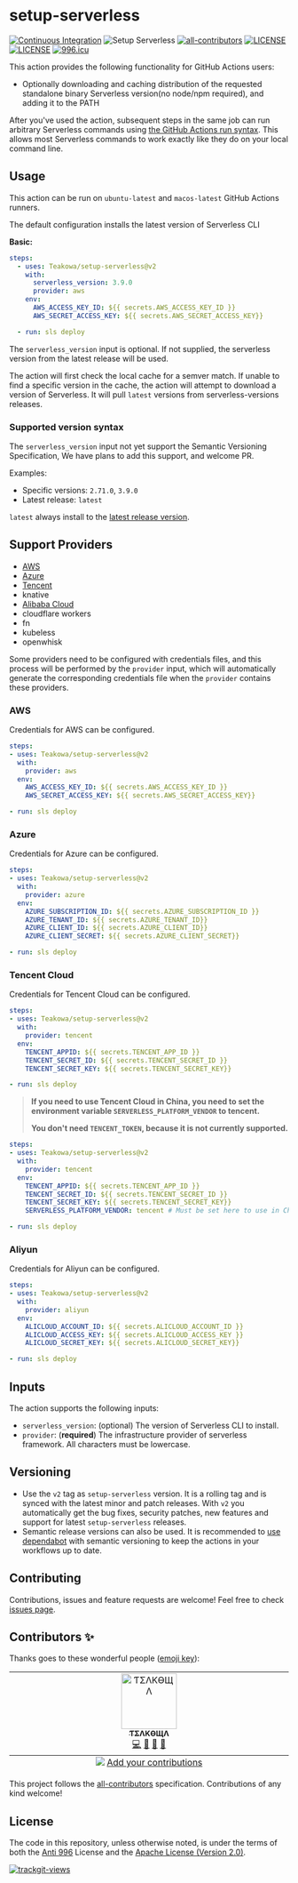 # setup-serverless

[![Continuous Integration](https://github.com/Teakowa/setup-serverless/actions/workflows/continuous-integration.yml/badge.svg)](https://github.com/Teakowa/setup-serverless/actions/workflows/continuous-integration.yml)
![Setup Serverless](https://github.com/Teakowa/setup-serverless/workflows/Setup%20Serverless/badge.svg)
[![all-contributors](https://img.shields.io/github/all-contributors/teakowa/setup-serverless/main?style=flat-square)](#contributors-)
[![LICENSE](https://img.shields.io/badge/License-Apache--2.0-green.svg?style=flat-square)](#LICENSE)
[![LICENSE](https://img.shields.io/badge/License-Anti%20996-blue.svg?style=flat-square)](https://github.com/996icu/996.ICU/blob/master/LICENSE)
[![996.icu](https://img.shields.io/badge/Link-996.icu-red.svg?style=flat-square)](https://996.icu)

This action provides the following functionality for GitHub Actions users:

- Optionally downloading and caching distribution of the requested standalone binary Serverless version(no node/npm required), and adding it to the PATH

After you've used the action, subsequent steps in the same job can run arbitrary Serverless commands using [the GitHub Actions run syntax](https://help.github.com/en/actions/reference/workflow-syntax-for-github-actions#jobsjob_idstepsrun). This allows most Serverless commands to work exactly like they do on your local command line.

## Usage

This action can be run on `ubuntu-latest` and `macos-latest` GitHub Actions runners.

The default configuration installs the latest version of Serverless CLI

**Basic:**

```yaml
steps:
  - uses: Teakowa/setup-serverless@v2
    with:
      serverless_version: 3.9.0
      provider: aws
    env:
      AWS_ACCESS_KEY_ID: ${{ secrets.AWS_ACCESS_KEY_ID }}
      AWS_SECRET_ACCESS_KEY: ${{ secrets.AWS_SECRET_ACCESS_KEY}}

  - run: sls deploy
```

The `serverless_version` input is optional. If not supplied, the serverless version from the latest release will be used.

The action will first check the local cache for a semver match. If unable to find a specific version in the cache, the action will attempt to download a version of Serverless. It will pull `latest` versions from serverless-versions releases.

### Supported version syntax

The `serverless_version` input not yet support the Semantic Versioning Specification, We have plans to add this support, and welcome PR.

Examples:

- Specific versions: `2.71.0`, `3.9.0`
- Latest release: `latest`

`latest` always install to the [latest release version](https://github.com/serverless/serverless/releases).

## Support Providers

- [AWS](#aws)
- [Azure](#azure)
- [Tencent](#tencent-cloud)
- knative
- [Alibaba Cloud](#aliyun)
- cloudflare workers
- fn
- kubeless
- openwhisk

Some providers need to be configured with credentials files, and this process will be performed by the `provider` input, which will automatically generate the corresponding credentials file when the `provider` contains these providers.

### AWS

Credentials for AWS can be configured.

```yaml
steps:
- uses: Teakowa/setup-serverless@v2
  with:
    provider: aws
  env:
    AWS_ACCESS_KEY_ID: ${{ secrets.AWS_ACCESS_KEY_ID }}
    AWS_SECRET_ACCESS_KEY: ${{ secrets.AWS_SECRET_ACCESS_KEY}}

- run: sls deploy
```

### Azure

Credentials for Azure can be configured.

```yaml
steps:
- uses: Teakowa/setup-serverless@v2
  with:
    provider: azure
  env:
    AZURE_SUBSCRIPTION_ID: ${{ secrets.AZURE_SUBSCRIPTION_ID }}
    AZURE_TENANT_ID: ${{ secrets.AZURE_TENANT_ID}}
    AZURE_CLIENT_ID: ${{ secrets.AZURE_CLIENT_ID}}
    AZURE_CLIENT_SECRET: ${{ secrets.AZURE_CLIENT_SECRET}}

- run: sls deploy
```

### Tencent Cloud

Credentials for Tencent Cloud can be configured.

```yaml
steps:
- uses: Teakowa/setup-serverless@v2
  with:
    provider: tencent
  env:
    TENCENT_APPID: ${{ secrets.TENCENT_APP_ID }}
    TENCENT_SECRET_ID: ${{ secrets.TENCENT_SECRET_ID }}
    TENCENT_SECRET_KEY: ${{ secrets.TENCENT_SECRET_KEY}}

- run: sls deploy
```

> **If you need to use Tencent Cloud in China, you need to set the environment variable `SERVERLESS_PLATFORM_VENDOR` to tencent.**
>
> **You don't need `TENCENT_TOKEN`, because it is not currently supported.**

```yaml
steps:
- uses: Teakowa/setup-serverless@v2
  with:
    provider: tencent
  env:
    TENCENT_APPID: ${{ secrets.TENCENT_APP_ID }}
    TENCENT_SECRET_ID: ${{ secrets.TENCENT_SECRET_ID }}
    TENCENT_SECRET_KEY: ${{ secrets.TENCENT_SECRET_KEY}}
    SERVERLESS_PLATFORM_VENDOR: tencent # Must be set here to use in China

- run: sls deploy
```

### Aliyun

Credentials for Aliyun can be configured.

```yaml
steps:
- uses: Teakowa/setup-serverless@v2
  with:
    provider: aliyun
  env:
    ALICLOUD_ACCOUNT_ID: ${{ secrets.ALICLOUD_ACCOUNT_ID }}
    ALICLOUD_ACCESS_KEY: ${{ secrets.ALICLOUD_ACCESS_KEY }}
    ALICLOUD_SECRET_KEY: ${{ secrets.ALICLOUD_SECRET_KEY}}

- run: sls deploy
```

## Inputs

The action supports the following inputs:

- `serverless_version`: (optional) The version of Serverless CLI to install.
- `provider`: (**required**) The infrastructure provider of serverless framework. All characters must be lowercase.

## Versioning

- Use the `v2` tag as `setup-serverless` version. It is a rolling tag and is synced with the latest minor and patch releases. With `v2` you automatically get the bug fixes, security patches, new features and support for latest `setup-serverless` releases.
- Semantic release versions can also be used. It is recommended to [use dependabot](https://docs.github.com/en/code-security/dependabot/working-with-dependabot/keeping-your-actions-up-to-date-with-dependabot) with semantic versioning to keep the actions in your workflows up to date.

## Contributing
Contributions, issues and feature requests are welcome!
Feel free to check [issues page](https://github.com/Teakowa/setup-serverless/issues).

## Contributors ✨

Thanks goes to these wonderful people ([emoji key](https://allcontributors.org/docs/en/emoji-key)):

<!-- ALL-CONTRIBUTORS-LIST:START - Do not remove or modify this section -->
<!-- prettier-ignore-start -->
<!-- markdownlint-disable -->
<table>
  <tbody>
    <tr>
      <td align="center" valign="top" width="14.28%"><a href="https://teakowa.me/"><img src="https://avatars.githubusercontent.com/u/27560638?v=4?s=100" width="100px;" alt="ƬΣΛKӨЩΛ"/><br /><sub><b>ƬΣΛKӨЩΛ</b></sub></a><br /><a href="https://github.com/Teakowa/setup-serverless/commits?author=Teakowa" title="Code">💻</a> <a href="https://github.com/Teakowa/setup-serverless/commits?author=Teakowa" title="Documentation">📖</a> <a href="#design-Teakowa" title="Design">🎨</a> <a href="#projectManagement-Teakowa" title="Project Management">📆</a></td>
    </tr>
  </tbody>
  <tfoot>
    <tr>
      <td align="center" size="13px" colspan="7">
        <img src="https://raw.githubusercontent.com/all-contributors/all-contributors-cli/1b8533af435da9854653492b1327a23a4dbd0a10/assets/logo-small.svg">
          <a href="https://all-contributors.js.org/docs/en/bot/usage">Add your contributions</a>
        </img>
      </td>
    </tr>
  </tfoot>
</table>

<!-- markdownlint-restore -->
<!-- prettier-ignore-end -->

<!-- ALL-CONTRIBUTORS-LIST:END -->

This project follows the [all-contributors](https://github.com/all-contributors/all-contributors) specification. Contributions of any kind welcome!

## License

The code in this repository, unless otherwise noted, is under the terms of both the [Anti 996](./LICENSE-ANTI996) License and the [Apache License (Version 2.0)](./LICENSE-APACHE).


<a href="https://trackgit.com">
<img src="https://us-central1-trackgit-analytics.cloudfunctions.net/token/ping/ldd800yy365z6w5gbsql" alt="trackgit-views" />
</a>